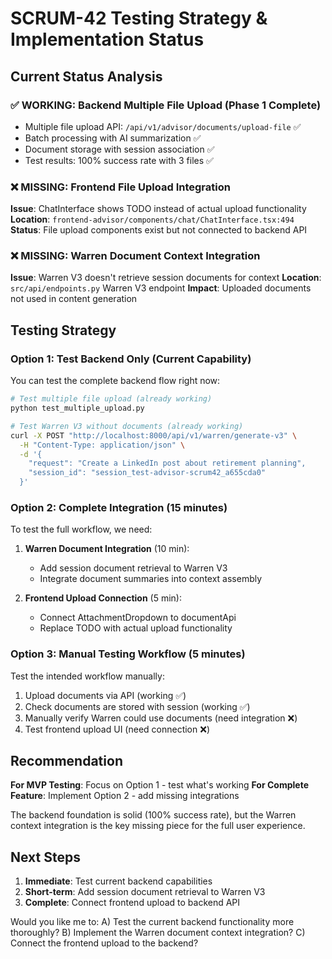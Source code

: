 # SCRUM-42 Testing Strategy & Implementation Status

## Current Status Analysis

### ✅ WORKING: Backend Multiple File Upload (Phase 1 Complete)
- Multiple file upload API: `/api/v1/advisor/documents/upload-file` ✅
- Batch processing with AI summarization ✅  
- Document storage with session association ✅
- Test results: 100% success rate with 3 files ✅

### ❌ MISSING: Frontend File Upload Integration
**Issue**: ChatInterface shows TODO instead of actual upload functionality
**Location**: `frontend-advisor/components/chat/ChatInterface.tsx:494`
**Status**: File upload components exist but not connected to backend API

### ❌ MISSING: Warren Document Context Integration  
**Issue**: Warren V3 doesn't retrieve session documents for context
**Location**: `src/api/endpoints.py` Warren V3 endpoint
**Impact**: Uploaded documents not used in content generation

## Testing Strategy

### Option 1: Test Backend Only (Current Capability)
You can test the complete backend flow right now:

```bash
# Test multiple file upload (already working)
python test_multiple_upload.py

# Test Warren V3 without documents (already working)
curl -X POST "http://localhost:8000/api/v1/warren/generate-v3" \
  -H "Content-Type: application/json" \
  -d '{
    "request": "Create a LinkedIn post about retirement planning",
    "session_id": "session_test-advisor-scrum42_a655cda0"
  }'
```

### Option 2: Complete Integration (15 minutes)
To test the full workflow, we need:

1. **Warren Document Integration** (10 min):
   - Add session document retrieval to Warren V3
   - Integrate document summaries into context assembly
   
2. **Frontend Upload Connection** (5 min):
   - Connect AttachmentDropdown to documentApi
   - Replace TODO with actual upload functionality

### Option 3: Manual Testing Workflow (5 minutes)
Test the intended workflow manually:

1. Upload documents via API (working ✅)
2. Check documents are stored with session (working ✅)  
3. Manually verify Warren could use documents (need integration ❌)
4. Test frontend upload UI (need connection ❌)

## Recommendation

**For MVP Testing**: Focus on Option 1 - test what's working
**For Complete Feature**: Implement Option 2 - add missing integrations

The backend foundation is solid (100% success rate), but the Warren context integration is the key missing piece for the full user experience.

## Next Steps

1. **Immediate**: Test current backend capabilities
2. **Short-term**: Add session document retrieval to Warren V3  
3. **Complete**: Connect frontend upload to backend API

Would you like me to:
A) Test the current backend functionality more thoroughly?
B) Implement the Warren document context integration?
C) Connect the frontend upload to the backend?
